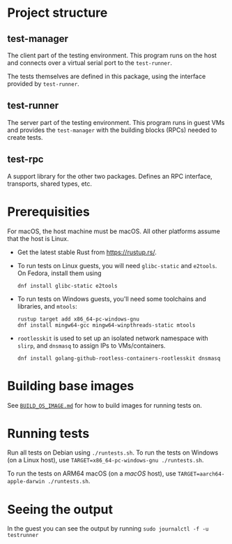 # Project structure

## test-manager

The client part of the testing environment. This program runs on the host and connects over a
virtual serial port to the `test-runner`.

The tests themselves are defined in this package, using the interface provided by `test-runner`.

## test-runner

The server part of the testing environment. This program runs in guest VMs and provides the
`test-manager` with the building blocks (RPCs) needed to create tests.

## test-rpc

A support library for the other two packages. Defines an RPC interface, transports, shared types,
etc.

# Prerequisities

For macOS, the host machine must be macOS. All other platforms assume that the host is Linux.

* Get the latest stable Rust from https://rustup.rs/.

* To run tests on Linux guests, you will need `glibc-static` and `e2tools`. On Fedora, install them
  using

    ```
    dnf install glibc-static e2tools
    ```

* To run tests on Windows guests, you'll need some toolchains and libraries, and `mtools`:

    ```
    rustup target add x86_64-pc-windows-gnu
    dnf install mingw64-gcc mingw64-winpthreads-static mtools
    ```

* `rootlesskit` is used to set up an isolated network namespace with `slirp`,
  and `dnsmasq` to assign IPs to VMs/containers.

    ```
    dnf install golang-github-rootless-containers-rootlesskit dnsmasq
    ```

# Building base images

See [`BUILD_OS_IMAGE.md`](./BUILD_OS_IMAGE.md) for how to build images for running tests on.

# Running tests
Run all tests on Debian using `./runtests.sh`. To run the tests on Windows (on a Linux host), use
`TARGET=x86_64-pc-windows-gnu ./runtests.sh`.

To run the tests on ARM64 macOS (on a *macOS* host), use
`TARGET=aarch64-apple-darwin ./runtests.sh`.

# Seeing the output
In the guest you can see the output by running `sudo journalctl -f -u testrunner`
